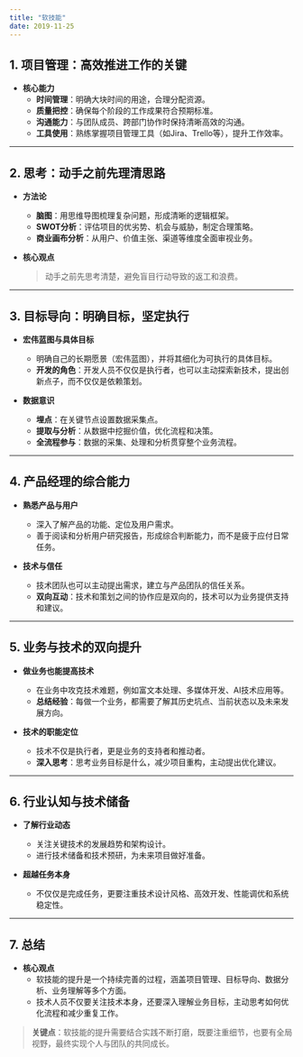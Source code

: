```yaml
---
title: "软技能"
date: 2019-11-25
---
```


## **1. 项目管理：高效推进工作的关键**

- **核心能力**  
  - **时间管理**：明确大块时间的用途，合理分配资源。  
  - **质量把控**：确保每个阶段的工作成果符合预期标准。  
  - **沟通能力**：与团队成员、跨部门协作时保持清晰高效的沟通。  
  - **工具使用**：熟练掌握项目管理工具（如Jira、Trello等），提升工作效率。  

---

## **2. 思考：动手之前先理清思路**

- **方法论**  
  - **脑图**：用思维导图梳理复杂问题，形成清晰的逻辑框架。  
  - **SWOT分析**：评估项目的优劣势、机会与威胁，制定合理策略。  
  - **商业画布分析**：从用户、价值主张、渠道等维度全面审视业务。  

- **核心观点**  
  > 动手之前先思考清楚，避免盲目行动导致的返工和浪费。

---

## **3. 目标导向：明确目标，坚定执行**

- **宏伟蓝图与具体目标**  
  - 明确自己的长期愿景（宏伟蓝图），并将其细化为可执行的具体目标。  
  - **开发的角色**：开发人员不仅仅是执行者，也可以主动探索新技术，提出创新点子，而不仅仅是依赖策划。  

- **数据意识**  
  - **埋点**：在关键节点设置数据采集点。  
  - **提取与分析**：从数据中挖掘价值，优化流程和决策。  
  - **全流程参与**：数据的采集、处理和分析贯穿整个业务流程。  

---

## **4. 产品经理的综合能力**

- **熟悉产品与用户**  
  - 深入了解产品的功能、定位及用户需求。  
  - 善于阅读和分析用户研究报告，形成综合判断能力，而不是疲于应付日常任务。  

- **技术与信任**  
  - 技术团队也可以主动提出需求，建立与产品团队的信任关系。  
  - **双向互动**：技术和策划之间的协作应是双向的，技术可以为业务提供支持和建议。  

---

## **5. 业务与技术的双向提升**

- **做业务也能提高技术**  
  - 在业务中攻克技术难题，例如富文本处理、多媒体开发、AI技术应用等。  
  - **总结经验**：每做一个业务，都需要了解其历史坑点、当前状态以及未来发展方向。  

- **技术的职能定位**  
  - 技术不仅是执行者，更是业务的支持者和推动者。  
  - **深入思考**：思考业务目标是什么，减少项目重构，主动提出优化建议。  

---

## **6. 行业认知与技术储备**

- **了解行业动态**  
  - 关注关键技术的发展趋势和架构设计。  
  - 进行技术储备和技术预研，为未来项目做好准备。  

- **超越任务本身**  
  - 不仅仅是完成任务，更要注重技术设计风格、高效开发、性能调优和系统稳定性。  

---

## **7. 总结**

- **核心观点**  
  - 软技能的提升是一个持续完善的过程，涵盖项目管理、目标导向、数据分析、业务理解等多个方面。  
  - 技术人员不仅要关注技术本身，还要深入理解业务目标，主动思考如何优化流程和减少重复工作。  

> **关键点**：软技能的提升需要结合实践不断打磨，既要注重细节，也要有全局视野，最终实现个人与团队的共同成长。
